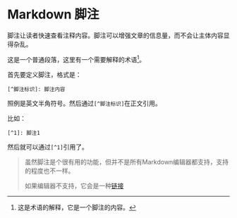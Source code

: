 # Markdown 脚注

脚注让读者快速查看注释内容。脚注可以增强文章的信息量，而不会让主体内容显得杂乱。

这是一个普通段落，这里有一个需要解释的术语[^1]。

[^1]: 这是术语的解释，它是一个脚注的内容。

首先要定义脚注，格式是：

`[^脚注标识]: 脚注内容`

照例是英文半角符号。然后通过`[^脚注标识]`在正文引用。

比如：

`[^1]: 脚注1`

然后就可以通过`[^1]`引用了。

> 虽然脚注是个很有用的功能，但并不是所有Markdown编辑器都支持，支持的程度也不一样。
>
> 如果编辑器不支持，它会是一种[链接](#fn1)
